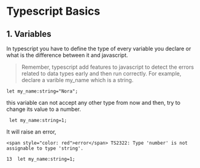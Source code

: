 # Typescript Basics

## 1. Variables

In typescript you have to define the type of every variable you declare or what is the difference between it and javascript.
> Remember, typescript add features to javascript to detect the errors related to data types early and then run correctly.
For example, declare a varible my_name which is a string.

```
let my_name:string="Nora";
```
this variable can not accept any other type from now and then, try to change its value to a number.

```
 let my_name:string=1;

```

It will raise an error,

```
<span style="color: red">error</span> TS2322: Type 'number' is not assignable to type 'string'.

13  let my_name:string=1;
```
